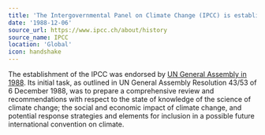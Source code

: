 ```yaml
---
title: 'The Intergovernmental Panel on Climate Change (IPCC) is established'
date: '1988-12-06'
source_url: https://www.ipcc.ch/about/history
source_name: IPCC
location: 'Global'
icon: handshake
---
```


The establishment of the IPCC was endorsed by [UN General Assembly in 1988](https://www.ipcc.ch/site/assets/uploads/2019/02/UNGA43-53.pdf). Its initial task, as outlined in UN General Assembly Resolution 43/53 of 6 December 1988, was to prepare a comprehensive review and recommendations with respect to the state of knowledge of the science of climate change; the social and economic impact of climate change, and potential response strategies and elements for inclusion in a possible future international convention on climate.
